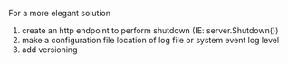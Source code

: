 For a more elegant solution
1) create an http endpoint to perform shutdown (IE: server.Shutdown())
2) make a configuration file
    location of log file or system event
    log level
3) add versioning
